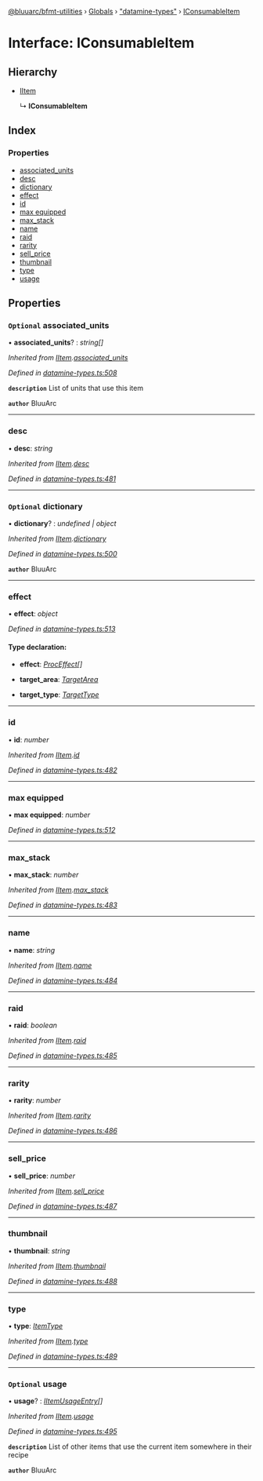 [@bluuarc/bfmt-utilities](../README.md) › [Globals](../globals.md) › ["datamine-types"](../modules/_datamine_types_.md) › [IConsumableItem](_datamine_types_.iconsumableitem.md)

# Interface: IConsumableItem

## Hierarchy

* [IItem](_datamine_types_.iitem.md)

  ↳ **IConsumableItem**

## Index

### Properties

* [associated_units](_datamine_types_.iconsumableitem.md#optional-associated_units)
* [desc](_datamine_types_.iconsumableitem.md#desc)
* [dictionary](_datamine_types_.iconsumableitem.md#optional-dictionary)
* [effect](_datamine_types_.iconsumableitem.md#effect)
* [id](_datamine_types_.iconsumableitem.md#id)
* [max equipped](_datamine_types_.iconsumableitem.md#max-equipped)
* [max_stack](_datamine_types_.iconsumableitem.md#max_stack)
* [name](_datamine_types_.iconsumableitem.md#name)
* [raid](_datamine_types_.iconsumableitem.md#raid)
* [rarity](_datamine_types_.iconsumableitem.md#rarity)
* [sell_price](_datamine_types_.iconsumableitem.md#sell_price)
* [thumbnail](_datamine_types_.iconsumableitem.md#thumbnail)
* [type](_datamine_types_.iconsumableitem.md#type)
* [usage](_datamine_types_.iconsumableitem.md#optional-usage)

## Properties

### `Optional` associated_units

• **associated_units**? : *string[]*

*Inherited from [IItem](_datamine_types_.iitem.md).[associated_units](_datamine_types_.iitem.md#optional-associated_units)*

*Defined in [datamine-types.ts:508](https://github.com/BluuArc/bfmt-utilities/blob/79f412a/src/datamine-types.ts#L508)*

**`description`** List of units that use this item

**`author`** BluuArc

___

###  desc

• **desc**: *string*

*Inherited from [IItem](_datamine_types_.iitem.md).[desc](_datamine_types_.iitem.md#desc)*

*Defined in [datamine-types.ts:481](https://github.com/BluuArc/bfmt-utilities/blob/79f412a/src/datamine-types.ts#L481)*

___

### `Optional` dictionary

• **dictionary**? : *undefined | object*

*Inherited from [IItem](_datamine_types_.iitem.md).[dictionary](_datamine_types_.iitem.md#optional-dictionary)*

*Defined in [datamine-types.ts:500](https://github.com/BluuArc/bfmt-utilities/blob/79f412a/src/datamine-types.ts#L500)*

**`author`** BluuArc

___

###  effect

• **effect**: *object*

*Defined in [datamine-types.ts:513](https://github.com/BluuArc/bfmt-utilities/blob/79f412a/src/datamine-types.ts#L513)*

#### Type declaration:

* **effect**: *[ProcEffect](../modules/_datamine_types_.md#proceffect)[]*

* **target_area**: *[TargetArea](../enums/_datamine_types_.targetarea.md)*

* **target_type**: *[TargetType](../enums/_datamine_types_.targettype.md)*

___

###  id

• **id**: *number*

*Inherited from [IItem](_datamine_types_.iitem.md).[id](_datamine_types_.iitem.md#id)*

*Defined in [datamine-types.ts:482](https://github.com/BluuArc/bfmt-utilities/blob/79f412a/src/datamine-types.ts#L482)*

___

###  max equipped

• **max equipped**: *number*

*Defined in [datamine-types.ts:512](https://github.com/BluuArc/bfmt-utilities/blob/79f412a/src/datamine-types.ts#L512)*

___

###  max_stack

• **max_stack**: *number*

*Inherited from [IItem](_datamine_types_.iitem.md).[max_stack](_datamine_types_.iitem.md#max_stack)*

*Defined in [datamine-types.ts:483](https://github.com/BluuArc/bfmt-utilities/blob/79f412a/src/datamine-types.ts#L483)*

___

###  name

• **name**: *string*

*Inherited from [IItem](_datamine_types_.iitem.md).[name](_datamine_types_.iitem.md#name)*

*Defined in [datamine-types.ts:484](https://github.com/BluuArc/bfmt-utilities/blob/79f412a/src/datamine-types.ts#L484)*

___

###  raid

• **raid**: *boolean*

*Inherited from [IItem](_datamine_types_.iitem.md).[raid](_datamine_types_.iitem.md#raid)*

*Defined in [datamine-types.ts:485](https://github.com/BluuArc/bfmt-utilities/blob/79f412a/src/datamine-types.ts#L485)*

___

###  rarity

• **rarity**: *number*

*Inherited from [IItem](_datamine_types_.iitem.md).[rarity](_datamine_types_.iitem.md#rarity)*

*Defined in [datamine-types.ts:486](https://github.com/BluuArc/bfmt-utilities/blob/79f412a/src/datamine-types.ts#L486)*

___

###  sell_price

• **sell_price**: *number*

*Inherited from [IItem](_datamine_types_.iitem.md).[sell_price](_datamine_types_.iitem.md#sell_price)*

*Defined in [datamine-types.ts:487](https://github.com/BluuArc/bfmt-utilities/blob/79f412a/src/datamine-types.ts#L487)*

___

###  thumbnail

• **thumbnail**: *string*

*Inherited from [IItem](_datamine_types_.iitem.md).[thumbnail](_datamine_types_.iitem.md#thumbnail)*

*Defined in [datamine-types.ts:488](https://github.com/BluuArc/bfmt-utilities/blob/79f412a/src/datamine-types.ts#L488)*

___

###  type

• **type**: *[ItemType](../enums/_datamine_types_.itemtype.md)*

*Inherited from [IItem](_datamine_types_.iitem.md).[type](_datamine_types_.iitem.md#type)*

*Defined in [datamine-types.ts:489](https://github.com/BluuArc/bfmt-utilities/blob/79f412a/src/datamine-types.ts#L489)*

___

### `Optional` usage

• **usage**? : *[IItemUsageEntry](_datamine_types_.iitemusageentry.md)[]*

*Inherited from [IItem](_datamine_types_.iitem.md).[usage](_datamine_types_.iitem.md#optional-usage)*

*Defined in [datamine-types.ts:495](https://github.com/BluuArc/bfmt-utilities/blob/79f412a/src/datamine-types.ts#L495)*

**`description`** List of other items that use the current item somewhere in their recipe

**`author`** BluuArc
